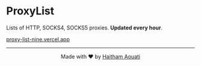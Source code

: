 # ProxyList
Lists of HTTP, SOCKS4, SOCKS5 proxies. **Updated every hour**.

[proxy-list-nine.vercel.app](https://proxy-list-nine.vercel.app/)

---
<div align="center">
Made with ♥️ by <a href="https://github.com/haithamaouati">Haitham Aouati</a>
</div>
